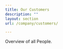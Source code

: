 ```yaml
---
title: Our Customers
description: ""
layout: section
url: /company/customers/

---
```





Overview of all People.



